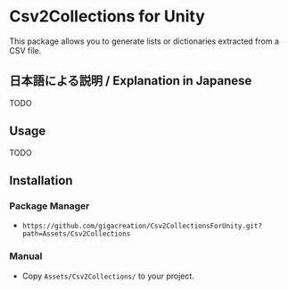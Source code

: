 # Csv2Collections for Unity

This package allows you to generate lists or dictionaries extracted from a CSV file.

## 日本語による説明 / Explanation in Japanese

TODO

## Usage

TODO

## Installation

### Package Manager

- `https://github.com/gigacreation/Csv2CollectionsForUnity.git?path=Assets/Csv2Collections`

### Manual

- Copy `Assets/Csv2Collections/` to your project.
